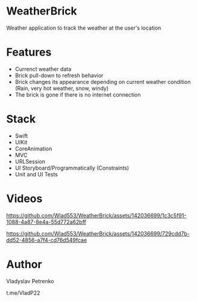 # WeatherBrick
Weather application to track the weather at the user's location

# Features
* Currenct weather data
* Brick pull-down to refresh behavior
* Brick changes its appearance depending on current weather condition (Rain, very hot weather, snow, windy)
* The brick is gone if there is no internet connection 

# Stack
* Swift
* UIKit
* СoreAnimation
* MVC
* URLSession
* UI Storyboard/Programmatically (Constraints)
* Unit and UI Tests

# Videos

https://github.com/Wlad553/WeatherBrick/assets/142036699/1c3c5f91-1088-4a87-8e4a-55d772a62bff


https://github.com/Wlad553/WeatherBrick/assets/142036699/729cdd7b-dd52-4856-a7f4-cd76d549fcae


# Author
Vladyslav Petrenko

t.me/VladP22
